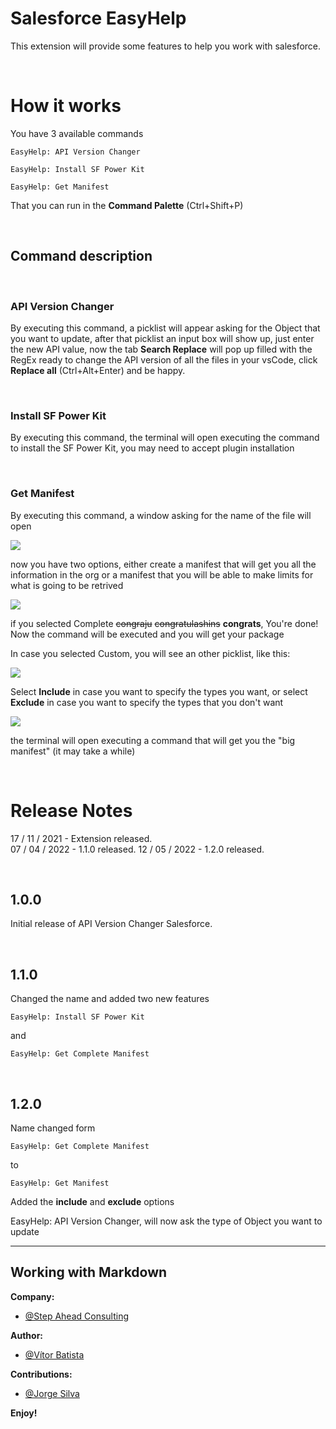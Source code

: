 # Salesforce EasyHelp

This extension will provide some features to help you work with salesforce.

<br>

# How it works

You have 3 available commands

    EasyHelp: API Version Changer

    EasyHelp: Install SF Power Kit

    EasyHelp: Get Manifest


That you can run in the <b>Command Palette</b> (Ctrl+Shift+P)

<br>

## Command description

<br>

### API Version Changer

By executing this command, a picklist will appear asking for the Object that you want to update, after that picklist an input box will show up, just enter the new API value, now the tab <b>Search Replace</b> will pop up filled with the RegEx ready to change the API version of all the files in your vsCode, click <b>Replace all</b> (Ctrl+Alt+Enter) and be happy. 

<br>

### Install SF Power Kit

By executing this command, the terminal will open executing the command to install the SF Power Kit, you may need to accept plugin installation

<br>

### Get Manifest

By executing this command, a window asking for the name of the file will open<br>


<img src="https://img001.prntscr.com/file/img001/qmUmRdnETta3PaDKQ-s5HQ.png"><br>


now you have two options, either create a manifest that will get you all the information in the org or a manifest that you will be able to make limits for what is going to be retrived<br>

<img src="https://img001.prntscr.com/file/img001/WusU-mISSKiOZytOc3q-FQ.png">

if you selected Complete <strike>congraju</strike> <strike>congratulashins</strike> <b>congrats</b>, You're done! Now the command will be executed and you will get your package<br>

In case you selected Custom, you will see an other picklist, like this:

<img src="https://img001.prntscr.com/file/img001/xJ5CO2lVRY21SC2CHLjqug.png">

Select <b>Include</b> in case you want to specify the types you want, or select <b>Exclude</b> in case you want to specify the types that you don't want

<img src="https://img001.prntscr.com/file/img001/loJGQgYzQteJkCHc13pkbA.png">

the terminal will open executing a command that will get you the "big manifest" (it may take a while)

<br>

# Release Notes

17 / 11 / 2021 - Extension released.<br>
07 / 04 / 2022 - 1.1.0 released.
12 / 05 / 2022 - 1.2.0 released.

<br>

## 1.0.0

Initial release of API Version Changer Salesforce.

<br>

## 1.1.0

Changed the name and added two new features
    
    EasyHelp: Install SF Power Kit

and
    
    EasyHelp: Get Complete Manifest
<br>

## 1.2.0

Name changed form 

    EasyHelp: Get Complete Manifest

to 

    EasyHelp: Get Manifest

Added the <b>include</b> and <b>exclude</b> options


EasyHelp: API Version Changer, will now ask the type of Object you want to update



-----------------------------------------------------------------------------------------------------------

## Working with Markdown

**Company:**
* [@Step Ahead Consulting](https://stepahead.pt/)

**Author:**
* [@Vítor Batista](https://github.com/vitor-batista/) 

**Contributions:**
* [@Jorge Silva](https://github.com/jcsilvapt/)



**Enjoy!**
